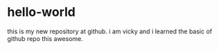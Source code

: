 # hello-world
this is my new repository at github.
i am vicky and i learned the basic of github repo this awesome.
